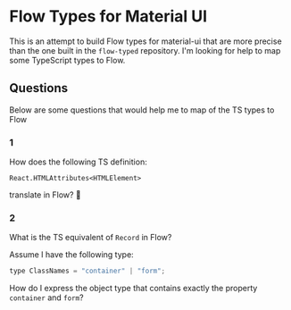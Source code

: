 # Flow Types for Material UI

This is an attempt to build Flow types for material-ui that are more precise than the one built in the `flow-typed` repository.
I'm looking for help to map some TypeScript types to Flow.

## Questions

Below are some questions that would help me to map of the TS types to Flow

### 1
How does the following TS definition:

```
React.HTMLAttributes<HTMLElement>
```

translate in Flow? 🤔

### 2

What is the TS equivalent of `Record` in Flow?

Assume I have the following type:

```js
type ClassNames = "container" | "form";
```

How do I express the object type that contains exactly the property `container` and `form`?
